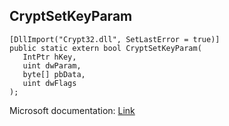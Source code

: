 ## CryptSetKeyParam

```
[DllImport("Crypt32.dll", SetLastError = true)]
public static extern bool CryptSetKeyParam(
   IntPtr hKey,
   uint dwParam,
   byte[] pbData,
   uint dwFlags
);
```

Microsoft documentation: [Link](https://docs.microsoft.com/en-us/windows/win32/api/wincrypt/nf-wincrypt-cryptsetkeyparam)
